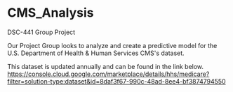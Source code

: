 # CMS_Analysis
DSC-441 Group Project

Our Project Group looks to analyze and create a predictive model for the U.S. Department of Health & Human Services CMS's dataset. 

This dataset is updated annually and can be found in the link below.
https://console.cloud.google.com/marketplace/details/hhs/medicare?filter=solution-type:dataset&id=8daf3f67-990c-48ad-8ee4-bf3874794550

